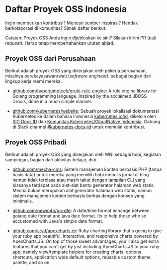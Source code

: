 # Daftar Proyek OSS Indonesia

Ingin memberikan kontribusi? Mencari sumber inspirasi? Hendak berkolaborasi di komunitas? Simak daftar berikut.

Catatan: Proyek OSS Anda ingin dijebloskan ke sini? Silakan kirim PR (_pull request_). Harap tetap mempertahankan urutan abjad.

## Proyek OSS dari Perusahaan

Berikut adalah proyek OSS yang dikerjakan oleh pekerja perusahaan, misalnya perekayasawan/wati (_software engineer_), sebagai bagian dari lingkup kerja resmi mereka.

* [github.com/hyperjumptech/grule-rule-engine](https://github.com/hyperjumptech/grule-rule-engine): A rule engine library for Golang programming language. Inspired by the acclaimed JBOSS Drools, done in a much simple manner.

* [github.com/kubernetes/website](https://github.com/kubernetes/website/tree/master/content/id): Sebuah proyek lokalisasi dokumentasi Kubernetes ke dalam bahasa Indonesia [kubernetes.io/id](https://kubernetes.io/id), dikelola oleh [SIG Docs ID](https://github.com/jk8s/sig-docs-id) dan [Komunitas Kubernetes/CloudNative Indonesia](https://github.com/cloudnative-id/meetups). Gabung di Slack channel [#kubernetes-docs-id](https://kubernetes.slack.com/archives/CJ1LUCUHM) untuk memulai kontribusi.

## Proyek OSS Pribadi

Berikut adalah proyek OSS yang dikerjakan oleh WNI sebagai hobi, kegiatan sampingan, bagian dari aktivitas belajar, dsb.

* [github.com/mecha-cms](https://github.com/mecha-cms): Sistem manajemen konten berbasis PHP (tanpa basis data) untuk mereka yang memiliki hobi menulis jurnal di blog namun tidak terbiasa atau masih takut dengan tampilan CLI yang biasanya terdapat pada alat-alat bantu generator halaman web statis. Mecha bukan merupakan alat generator halaman web statis, namun sistem manajemen konten berbasis berkas dengan konsep yang minimalis.

* [github.com/newm4n/go-dfe](https://github.com/newm4n/go-dfe): A date/time format echange between golang date format and java date format. Its to help those who so accustomed with Java's simple date format.

* [github.com/styd/apexcharts.rb](https://github.com/styd/apexcharts.rb): Ruby charting library that's going to give your ruby app beautiful, interactive, and responsive charts powered by ApexCharts.JS. On top of those sweet advantages, you'll also get extra features that you can't get by just including ApexCharts.JS to your ruby app, namely view/template helpers for creating charts, options shortcuts, application wide default options, reusable custom theme palette, and so on.
